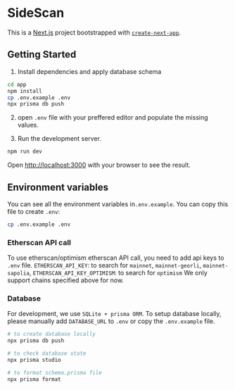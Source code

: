 # SideScan

This is a [Next.js](https://nextjs.org/) project bootstrapped with [`create-next-app`](https://github.com/vercel/next.js/tree/canary/packages/create-next-app).

## Getting Started

1. Install dependencies and apply database schema
```bash
cd app
npm install
cp .env.example .env
npx prisma db push
```

2. open `.env` file with your preffered editor and populate the missing values.


3. Run the development server.
```bash
npm run dev
```

Open [http://localhost:3000](http://localhost:3000) with your browser to see the result.

## Environment variables

You can see all the environment variables in`.env.example`.
You can copy this file to create `.env`:

```bash
cp .env.example .env
```

### Etherscan API call

To use etherscan/optimism etherscan API call, you need to add api keys to `.env` file.
`ETHERSCAN_API_KEY`: to search for `mainnet`, `mainnet-georli`, `mainnet-sapolia`,
`ETHERSCAN_API_KEY_OPTIMISM`: to search for `optimism`
We only support chains specified above for now.

### Database

For development, we use `SQLite + prisma ORM`.
To setup database locally, please manually add `DATABASE_URL` to `.env` or copy the `.env.example` file.

```bash
# to create database locally
npx prisma db push

# to check database state
npx prisma studio

# to format schema.prisma file
npx prisma format
```
